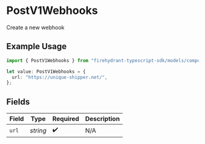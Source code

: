 # PostV1Webhooks

Create a new webhook

## Example Usage

```typescript
import { PostV1Webhooks } from "firehydrant-typescript-sdk/models/components";

let value: PostV1Webhooks = {
  url: "https://unique-shipper.net/",
};
```

## Fields

| Field              | Type               | Required           | Description        |
| ------------------ | ------------------ | ------------------ | ------------------ |
| `url`              | *string*           | :heavy_check_mark: | N/A                |
